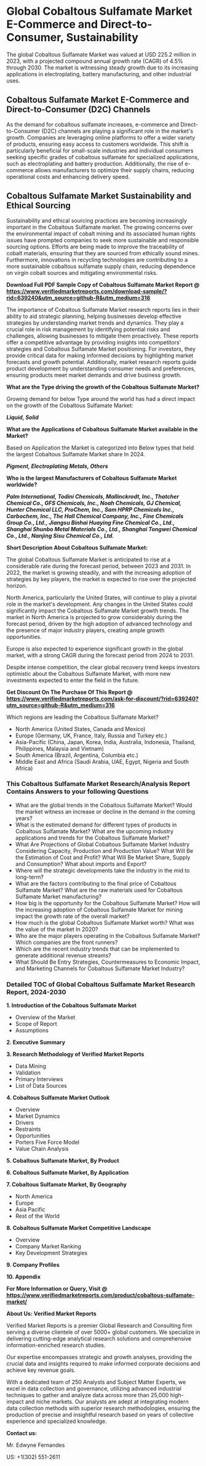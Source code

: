 <h1>Global Cobaltous Sulfamate Market E-Commerce and Direct-to-Consumer, Sustainability</h1><p class=""><p>The global Cobaltous Sulfamate Market was valued at USD 225.2 million in 2023, with a projected compound annual growth rate (CAGR) of 4.5% through 2030. The market is witnessing steady growth due to its increasing applications in electroplating, battery manufacturing, and other industrial uses.</p><h2>Cobaltous Sulfamate Market E-Commerce and Direct-to-Consumer (D2C) Channels</h2><p>As the demand for cobaltous sulfamate increases, e-commerce and Direct-to-Consumer (D2C) channels are playing a significant role in the market's growth. Companies are leveraging online platforms to offer a wider variety of products, ensuring easy access to customers worldwide. This shift is particularly beneficial for small-scale industries and individual consumers seeking specific grades of cobaltous sulfamate for specialized applications, such as electroplating and battery production. Additionally, the rise of e-commerce allows manufacturers to optimize their supply chains, reducing operational costs and enhancing delivery speed.</p><h2>Cobaltous Sulfamate Market Sustainability and Ethical Sourcing</h2><p>Sustainability and ethical sourcing practices are becoming increasingly important in the Cobaltous Sulfamate market. The growing concerns over the environmental impact of cobalt mining and its associated human rights issues have prompted companies to seek more sustainable and responsible sourcing options. Efforts are being made to improve the traceability of cobalt materials, ensuring that they are sourced from ethically sound mines. Furthermore, innovations in recycling technologies are contributing to a more sustainable cobaltous sulfamate supply chain, reducing dependence on virgin cobalt sources and mitigating environmental risks.</p></p><p class=""><strong>Download Full PDF Sample Copy of Cobaltous Sulfamate Market Report @ <a href="https://www.verifiedmarketreports.com/download-sample/?rid=639240&utm_source=github-R&utm_medium=316" target="_blank">https://www.verifiedmarketreports.com/download-sample/?rid=639240&utm_source=github-R&utm_medium=316</a></strong></p><p>The importance of&nbsp;Cobaltous Sulfamate Market research reports lies in their ability to aid strategic planning, helping businesses develop effective strategies by understanding market trends and dynamics. They play a crucial role in risk management by identifying potential risks and challenges, allowing businesses to mitigate them proactively. These reports offer a competitive advantage by providing insights into competitors' strategies and Cobaltous Sulfamate Market positioning. For investors, they provide critical data for making informed decisions by highlighting market forecasts and growth potential. Additionally, market research reports guide product development by understanding consumer needs and preferences, ensuring products meet market demands and drive business growth.</p><p><strong>What are the&nbsp;Type driving the growth of the Cobaltous Sulfamate Market?</strong></p><p id="" class="">Growing demand for below Type around the world has had a direct impact on the growth of the Cobaltous Sulfamate Market:</p><p class=""><em><strong>Liquid, Solid</strong></em></p><p class=""><strong>What are the&nbsp;Applications&nbsp;of Cobaltous Sulfamate Market available in the Market?</strong></p><p id="" class="">Based on Application the Market is categorized into Below types that held the largest Cobaltous Sulfamate Market share In 2024.</p><p class=""><em><strong>Pigment, Electroplating Metals, Others</strong></em></p><p class=""><strong>Who is the largest Manufacturers of Cobaltous Sulfamate Market worldwide?</strong></p><p><em><strong>Palm International, Todini Chemicals, Mallinckrodt, Inc., Thatcher Chemical Co., GFS Chemicals, Inc., Noah Chemicals, GJ Chemical, Hunter Chemical LLC, ProChem, Inc., Sam HPRP Chemicals Inc., Carbochem, Inc., The Hall Chemical Company, Inc., Fine Chemicals Group Co., Ltd., Jiangsu Binhai Huaying Fine Chemical Co., Ltd., Shanghai Shunbo Metal Materials Co., Ltd., Shanghai Tongwei Chemical Co., Ltd., Nanjing Sisu Chemical Co., Ltd.</strong></em></p><p id="" class=""><strong>Short Description About Cobaltous Sulfamate Market:</strong></p><p>The global Cobaltous Sulfamate Market is anticipated to rise at a considerable rate during the forecast period, between 2023 and 2031. In 2022, the market is growing steadily, and with the increasing adoption of strategies by key players, the market is expected to rise over the projected horizon.</p><p>North America, particularly the United States, will continue to play a pivotal role in the market's development. Any changes in the United States could significantly impact the Cobaltous Sulfamate Market growth trends. The market in North America is projected to grow considerably during the forecast period, driven by the high adoption of advanced technology and the presence of major industry players, creating ample growth opportunities.</p><p>Europe is also expected to experience significant growth in the global market, with a strong CAGR during the forecast period from 2024 to 2031.</p><p>Despite intense competition, the clear global recovery trend keeps investors optimistic about the Cobaltous Sulfamate Market, with more new investments expected to enter the field in the future.</p><p id="" class=""><strong>Get Discount On The Purchase Of This Report @ <a href="https://www.verifiedmarketreports.com/ask-for-discount/?rid=639240?utm_source=github-R&utm_medium=316" target="_blank">https://www.verifiedmarketreports.com/ask-for-discount/?rid=639240?utm_source=github-R&utm_medium=316</a></strong></p><p class="">Which regions are leading the Cobaltous Sulfamate Market?</p><ul><li>North America (United States, Canada and Mexico)</li><li>Europe (Germany, UK, France, Italy, Russia and Turkey etc.)</li><li>Asia-Pacific (China, Japan, Korea, India, Australia, Indonesia, Thailand, Philippines, Malaysia and Vietnam)</li><li>South America (Brazil, Argentina, Columbia etc.)</li><li>Middle East and Africa (Saudi Arabia, UAE, Egypt, Nigeria and South Africa)</li></ul><h3 id="" class="">This Cobaltous Sulfamate Market Research/Analysis Report Contains Answers to your following Questions</h3><ul><li>What are the global trends in the Cobaltous Sulfamate Market? Would the market witness an increase or decline in the demand in the coming years?</li><li>What is the estimated demand for different types of products in Cobaltous Sulfamate Market? What are the upcoming industry applications and trends for the Cobaltous Sulfamate Market?</li><li>What Are Projections of Global Cobaltous Sulfamate Market Industry Considering Capacity, Production and Production Value? What Will Be the Estimation of Cost and Profit? What Will Be Market Share, Supply and Consumption? What about imports and Export?</li><li>Where will the strategic developments take the industry in the mid to long-term?</li><li>What are the factors contributing to the final price of Cobaltous Sulfamate Market? What are the raw materials used for Cobaltous Sulfamate Market manufacturing?</li><li>How big is the opportunity for the Cobaltous Sulfamate Market? How will the increasing adoption of Cobaltous Sulfamate Market for mining impact the growth rate of the overall market?</li><li>How much is the global Cobaltous Sulfamate Market worth? What was the value of the market In 2020?</li><li>Who are the major players operating in the Cobaltous Sulfamate Market? Which companies are the front runners?</li><li>Which are the recent industry trends that can be implemented to generate additional revenue streams?</li><li>What Should Be Entry Strategies, Countermeasures to Economic Impact, and Marketing Channels for Cobaltous Sulfamate Market Industry?</li></ul><h3 id="" class="">Detailed TOC of Global Cobaltous Sulfamate Market Research Report, 2024-2030</h3><p id="" class=""><strong>1. Introduction of the Cobaltous Sulfamate Market</strong></p><ul><li>Overview of the Market</li><li>Scope of Report</li><li>Assumptions</li></ul><p id="" class=""><strong>2. Executive Summary</strong></p><p id="" class=""><strong>3. Research Methodology of Verified Market Reports</strong></p><ul><li>Data Mining</li><li>Validation</li><li>Primary Interviews</li><li>List of Data Sources</li></ul><p id="" class=""><strong>4. Cobaltous Sulfamate Market Outlook</strong></p><ul><li>Overview</li><li>Market Dynamics</li><li>Drivers</li><li>Restraints</li><li>Opportunities</li><li>Porters Five Force Model</li><li>Value Chain Analysis</li></ul><p id="" class=""><strong>5. Cobaltous Sulfamate Market, By Product</strong></p><p id="" class=""><strong>6. Cobaltous Sulfamate Market, By Application</strong></p><p id="" class=""><strong>7. Cobaltous Sulfamate Market, By Geography</strong></p><ul><li>North America</li><li>Europe</li><li>Asia Pacific</li><li>Rest of the World</li></ul><p id="" class=""><strong>8. Cobaltous Sulfamate Market Competitive Landscape</strong></p><ul><li>Overview</li><li>Company Market Ranking</li><li>Key Development Strategies</li></ul><p id="" class=""><strong>9. Company Profiles</strong></p><p id="" class=""><strong>10. Appendix</strong></p><p id="" class=""><strong>For More Information or Query, Visit @ <a href="https://www.verifiedmarketreports.com/product/cobaltous-sulfamate-market/" target="_blank">https://www.verifiedmarketreports.com/product/cobaltous-sulfamate-market/</a></strong></p><p id="" class=""><strong>About Us: Verified Market Reports</strong></p><p id="" class="">Verified Market Reports is a premier Global Research and Consulting firm serving a diverse clientele of over 5000+ global customers. We specialize in delivering cutting-edge analytical research solutions and comprehensive information-enriched research studies.</p><p id="" class="">Our expertise encompasses strategic and growth analyses, providing the crucial data and insights required to make informed corporate decisions and achieve key revenue goals.</p><p id="" class="">With a dedicated team of 250 Analysts and Subject Matter Experts, we excel in data collection and governance, utilizing advanced industrial techniques to gather and analyze data across more than 25,000 high-impact and niche markets. Our analysts are adept at integrating modern data collection methods with superior research methodologies, ensuring the production of precise and insightful research based on years of collective experience and specialized knowledge.</p><p id="" class=""><strong>Contact us:</strong></p><p id="" class="">Mr. Edwyne Fernandes</p><p id="" class="">US: +1(302) 551-2611</p>